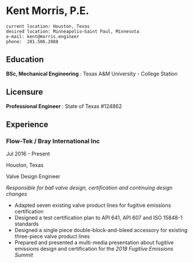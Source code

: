 # Kent Morris, P.E.

```
current location: Houston, Texas
desired location: Minneapolis–Saint Paul, Minnesota
e-mail: kent@morris.engineer
phone:  281.506.2888
```


## Education

**BSc, Mechanical Engineering**
:   Texas A&M University - College Station

## Licensure

**Professional Engineer**
:   State of Texas #124862


## Experience

### Flow-Tek / Bray International Inc
Jul 2016 - Present

Houston, Texas

Valve Design Engineer

_Responsible for ball valve design, certification and continuing design changes_
-	Adapted seven existing valve product lines for fugitive emissions certification
-	Designed a test certification plan to API 641, API 607 and ISO 15848-1 standards
-	Designed a single piece double-block-and-bleed accessory for existing three-piece valve product lines
-	Prepared and presented a multi-media presentation about fugitive emissions design and certification for the _2018 Fugitive Emissions Summit_
